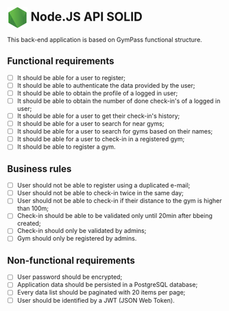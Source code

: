 <h1><img align="center" height="48" src="/public/node-js.png"> Node.JS API SOLID</h1>

This back-end application is based on GymPass functional structure.

## Functional requirements

- [ ] It should be able for a user to register;
- [ ] It should be able to authenticate the data provided by the user;
- [ ] It should be able to obtain the profile of a logged in user;
- [ ] It should be able to obtain the number of done check-in's of a logged in user;
- [ ] It should be able for a user to get their check-in's history;
- [ ] It should be able for a user to search for near gyms;
- [ ] It should be able for a user to search for gyms based on their names;
- [ ] It should be able for a user to check-in in a registered gym;
- [ ] It should be able to register a gym.

## Business rules

- [ ] User should not be able to register using a duplicated e-mail;
- [ ] User should not be able to check-in twice in the same day;
- [ ] User should not be able to check-in if their distance to the gym is higher than 100m;
- [ ] Check-in should be able to be validated only until 20min after bbeing created;
- [ ] Check-in should only be validated by admins;
- [ ] Gym should only be registered by admins.

## Non-functional requirements

- [ ] User password should be encrypted;
- [ ] Application data should be persisted in a PostgreSQL database;
- [ ] Every data list should be paginated with 20 items per page;
- [ ] User should be identified by a JWT (JSON Web Token).